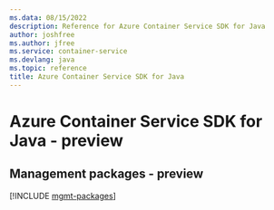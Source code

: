 ```yaml
---
ms.data: 08/15/2022
description: Reference for Azure Container Service SDK for Java
author: joshfree
ms.author: jfree
ms.service: container-service
ms.devlang: java
ms.topic: reference
title: Azure Container Service SDK for Java
---
```

# Azure Container Service SDK for Java - preview

## Management packages - preview
[!INCLUDE [mgmt-packages](container-service-mgmt-index.md)]